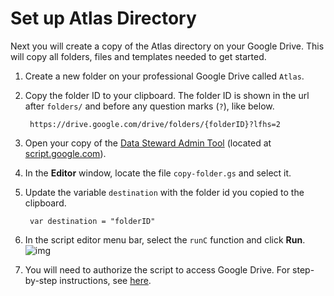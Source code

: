 # Set up Atlas Directory

Next you will create a copy of the Atlas directory on your Google Drive. This will copy all folders, files and templates needed to get started.

1. Create a new folder on your professional Google Drive called `Atlas`.

2. Copy the folder ID to your clipboard. The folder ID is shown in the url after `folders/` and before any question marks (`?`), like below.

		https://drive.google.com/drive/folders/{folderID}?lfhs=2

3. Open your copy of the [Data Steward Admin Tool](../../components/data-steward-admin.md) (located at [script.google.com](https://script.google.com/home)).

4. In the **Editor** window, locate the file `copy-folder.gs` and select it.

5. Update the variable `destination` with the folder id you copied to the clipboard.

		var destination = "folderID"

6. In the script editor menu bar, select the `runC` function and click **Run**.
   ![img](https://storage.googleapis.com/ei-dev-assets/assets/chrome_t4vssSBB3Q.png)

7. You will need to authorize the script to access Google Drive. For step-by-step instructions, see [here](authorize-apps-script.md).
